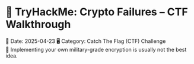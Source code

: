 # 🔐 TryHackMe: Crypto Failures – CTF Walkthrough
📅 Date: 2025-04-23
🖥️ Category: Catch The Flag (CTF) Challenge  
🎯 Implementing your own military-grade encryption is usually not the best idea.

